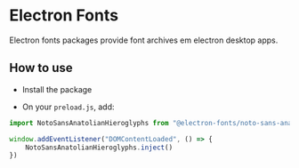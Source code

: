 # Electron Fonts

Electron fonts packages provide font archives em electron desktop apps.

## How to use

* Install the package

* On your `preload.js`, add:

```ts
import NotoSansAnatolianHieroglyphs from "@electron-fonts/noto-sans-anatolian-hieroglyphs"

window.addEventListener("DOMContentLoaded", () => {
    NotoSansAnatolianHieroglyphs.inject()
})
```